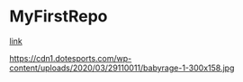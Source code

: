 # MyFirstRepo
[link](https://www.markdownguide.org/cheat-sheet/)

https://cdn1.dotesports.com/wp-content/uploads/2020/03/29110011/babyrage-1-300x158.jpg
